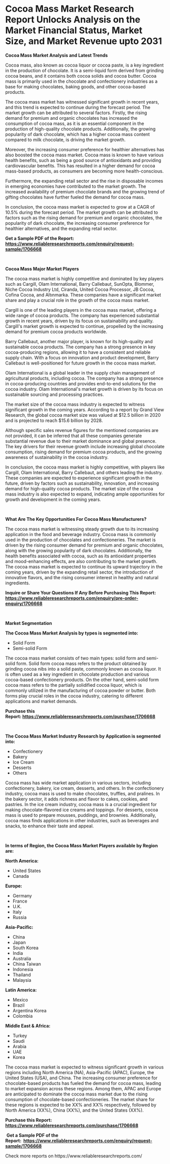 <p><h1>Cocoa Mass Market Research Report Unlocks Analysis on the Market Financial Status, Market Size, and Market Revenue upto 2031</h1></p><p><strong>Cocoa Mass Market Analysis and Latest Trends</strong></p>
<p><p>Cocoa mass, also known as cocoa liquor or cocoa paste, is a key ingredient in the production of chocolate. It is a semi-liquid form derived from grinding cocoa beans, and it contains both cocoa solids and cocoa butter. Cocoa mass is primarily used in the chocolate and confectionery industries as a base for making chocolates, baking goods, and other cocoa-based products.</p><p>The cocoa mass market has witnessed significant growth in recent years, and this trend is expected to continue during the forecast period. The market growth can be attributed to several factors. Firstly, the rising demand for premium and organic chocolates has increased the consumption of cocoa mass, as it is an essential component in the production of high-quality chocolate products. Additionally, the growing popularity of dark chocolate, which has a higher cocoa mass content compared to milk chocolate, is driving the market growth.</p><p>Moreover, the increasing consumer preference for healthier alternatives has also boosted the cocoa mass market. Cocoa mass is known to have various health benefits, such as being a good source of antioxidants and providing cardiovascular benefits. This has resulted in a higher demand for cocoa mass-based products, as consumers are becoming more health-conscious.</p><p>Furthermore, the expanding retail sector and the rise in disposable incomes in emerging economies have contributed to the market growth. The increased availability of premium chocolate brands and the growing trend of gifting chocolates have further fueled the demand for cocoa mass.</p><p>In conclusion, the cocoa mass market is expected to grow at a CAGR of 10.5% during the forecast period. The market growth can be attributed to factors such as the rising demand for premium and organic chocolates, the popularity of dark chocolate, the increasing consumer preference for healthier alternatives, and the expanding retail sector.</p></p>
<p><strong>Get a Sample PDF of the Report:&nbsp; <a href="https://www.reliableresearchreports.com/enquiry/request-sample/1706668">https://www.reliableresearchreports.com/enquiry/request-sample/1706668</a></strong></p>
<p>&nbsp;</p>
<p><strong>Cocoa Mass Major Market Players</strong></p>
<p><p>The cocoa mass market is highly competitive and dominated by key players such as Cargill, Olam International, Barry Callebaut, SunOpta, Blommer, Niche Cocoa Industry Ltd, Ciranda, United Cocoa Processor, JB Cocoa, Cofina Cocoa, and Altınmarka. These companies have a significant market share and play a crucial role in the growth of the cocoa mass market.</p><p>Cargill is one of the leading players in the cocoa mass market, offering a wide range of cocoa products. The company has experienced substantial growth in recent years, driven by its focus on sustainability and quality. Cargill's market growth is expected to continue, propelled by the increasing demand for premium cocoa products worldwide.</p><p>Barry Callebaut, another major player, is known for its high-quality and sustainable cocoa products. The company has a strong presence in key cocoa-producing regions, allowing it to have a consistent and reliable supply chain. With a focus on innovation and product development, Barry Callebaut is well-positioned for future growth in the cocoa mass market.</p><p>Olam International is a global leader in the supply chain management of agricultural products, including cocoa. The company has a strong presence in cocoa-producing countries and provides end-to-end solutions for the cocoa industry. Olam International's market growth is driven by its focus on sustainable sourcing and processing practices.</p><p>The market size of the cocoa mass industry is expected to witness significant growth in the coming years. According to a report by Grand View Research, the global cocoa market size was valued at $12.5 billion in 2020 and is projected to reach $15.6 billion by 2028.</p><p>Although specific sales revenue figures for the mentioned companies are not provided, it can be inferred that all these companies generate substantial revenue due to their market dominance and global presence. The key drivers for their revenue growth include increasing global chocolate consumption, rising demand for premium cocoa products, and the growing awareness of sustainability in the cocoa industry.</p><p>In conclusion, the cocoa mass market is highly competitive, with players like Cargill, Olam International, Barry Callebaut, and others leading the industry. These companies are expected to experience significant growth in the future, driven by factors such as sustainability, innovation, and increasing demand for high-quality cocoa products. The market size of the cocoa mass industry is also expected to expand, indicating ample opportunities for growth and development in the coming years.</p></p>
<p>&nbsp;</p>
<p><strong>What Are The Key Opportunities For Cocoa Mass Manufacturers?</strong></p>
<p><p>The cocoa mass market is witnessing steady growth due to its increasing application in the food and beverage industry. Cocoa mass is commonly used in the production of chocolates and confectioneries. The market is driven by the rising consumer demand for premium and organic chocolates, along with the growing popularity of dark chocolates. Additionally, the health benefits associated with cocoa, such as its antioxidant properties and mood-enhancing effects, are also contributing to the market growth. The cocoa mass market is expected to continue its upward trajectory in the coming years, driven by the expanding retail sector, the introduction of innovative flavors, and the rising consumer interest in healthy and natural ingredients.</p></p>
<p><strong>Inquire or Share Your Questions If Any Before Purchasing This Report: <a href="https://www.reliableresearchreports.com/enquiry/pre-order-enquiry/1706668">https://www.reliableresearchreports.com/enquiry/pre-order-enquiry/1706668</a></strong></p>
<p>&nbsp;</p>
<p><strong>Market Segmentation</strong></p>
<p><strong>The Cocoa Mass Market Analysis by types is segmented into:</strong></p>
<p><ul><li>Solid Form</li><li>Semi-solid Form</li></ul></p>
<p><p>The cocoa mass market consists of two main types: solid form and semi-solid form. Solid form cocoa mass refers to the product obtained by grinding cocoa nibs into a solid paste, commonly known as cocoa liquor. It is often used as a key ingredient in chocolate production and various cocoa-based confectionery products. On the other hand, semi-solid form cocoa mass refers to the partially solidified cocoa liquor, which is commonly utilized in the manufacturing of cocoa powder or butter. Both forms play crucial roles in the cocoa industry, catering to different applications and market demands.</p></p>
<p><strong>Purchase this Report:&nbsp;<a href="https://www.reliableresearchreports.com/purchase/1706668">https://www.reliableresearchreports.com/purchase/1706668</a></strong></p>
<p>&nbsp;</p>
<p><strong>The Cocoa Mass Market Industry Research by Application is segmented into:</strong></p>
<p><ul><li>Confectionery</li><li>Bakery</li><li>Ice Cream</li><li>Desserts</li><li>Others</li></ul></p>
<p><p>Cocoa mass has wide market application in various sectors, including confectionery, bakery, ice cream, desserts, and others. In the confectionery industry, cocoa mass is used to make chocolates, truffles, and pralines. In the bakery sector, it adds richness and flavor to cakes, cookies, and pastries. In the ice cream industry, cocoa mass is a crucial ingredient for making chocolate-flavored ice creams and toppings. For desserts, cocoa mass is used to prepare mousses, puddings, and brownies. Additionally, cocoa mass finds applications in other industries, such as beverages and snacks, to enhance their taste and appeal.</p></p>
<p>&nbsp;</p>
<p><strong>In terms of Region, the Cocoa Mass Market Players available by Region are:</strong></p>
<p>
    <p> <strong> North America: </strong>
        <ul>
            <li>United States</li>
            <li>Canada</li>
        </ul>
        </p> 
    <p> <strong> Europe: </strong>
        <ul>
            <li>Germany</li>
            <li>France</li>
            <li>U.K.</li>
            <li>Italy</li>
            <li>Russia</li>
        </ul>
        </p> 
    <p> <strong> Asia-Pacific: </strong>
        <ul>
            <li>China</li>
            <li>Japan</li>
            <li>South Korea</li>
            <li>India</li>
            <li>Australia</li>
            <li>China Taiwan</li>
            <li>Indonesia</li>
            <li>Thailand</li>
            <li>Malaysia</li>
        </ul>
        </p> 
    <p> <strong> Latin America: </strong>
        <ul>
            <li>Mexico</li>
            <li>Brazil</li>
            <li>Argentina Korea</li>
            <li>Colombia</li>
        </ul>
        </p> 
    <p> <strong> Middle East & Africa: </strong>
        <ul>
            <li>Turkey</li>
            <li>Saudi</li>
            <li>Arabia</li>
            <li>UAE</li>
            <li>Korea</li>
        </ul>
    </p>
    </p>
<p><p>The cocoa mass market is expected to witness significant growth in various regions including North America (NA), Asia-Pacific (APAC), Europe, the United States (USA), and China. The increasing consumer preference for chocolate-based products has fueled the demand for cocoa mass, leading to market expansion across these regions. Among them, APAC and Europe are anticipated to dominate the cocoa mass market due to the rising consumption of chocolate-based confectioneries. The market share for these regions is expected to be XX% and XX% respectively, followed by North America (XX%), China (XX%), and the United States (XX%).</p></p>
<p><strong>Purchase this Report: <a href="https://www.reliableresearchreports.com/purchase/1706668">https://www.reliableresearchreports.com/purchase/1706668</a></strong></p>
<p>&nbsp;<strong>Get a Sample PDF of the Report:&nbsp;&nbsp;<a href="https://www.reliableresearchreports.com/enquiry/request-sample/1706668">https://www.reliableresearchreports.com/enquiry/request-sample/1706668</a></strong></p>
<p><strong></strong></p>
<p>Check more reports on https://www.reliableresearchreports.com/</p>
